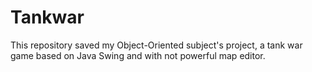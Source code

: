 # Tankwar
This repository saved my Object-Oriented subject's project, a tank war game based on Java Swing and with not powerful map editor.  
